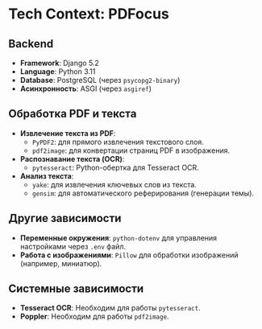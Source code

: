 # Tech Context: PDFocus

## Backend
- **Framework**: Django 5.2
- **Language**: Python 3.11
- **Database**: PostgreSQL (через `psycopg2-binary`)
- **Асинхронность**: ASGI (через `asgiref`)

## Обработка PDF и текста
- **Извлечение текста из PDF**:
    - `PyPDF2`: для прямого извлечения текстового слоя.
    - `pdf2image`: для конвертации страниц PDF в изображения.
- **Распознавание текста (OCR)**:
    - `pytesseract`: Python-обертка для Tesseract OCR.
- **Анализ текста**:
    - `yake`: для извлечения ключевых слов из текста.
    - `gensim`: для автоматического реферирования (генерации темы).

## Другие зависимости
- **Переменные окружения**: `python-dotenv` для управления настройками через `.env` файл.
- **Работа с изображениями**: `Pillow` для обработки изображений (например, миниатюр).

## Системные зависимости
- **Tesseract OCR**: Необходим для работы `pytesseract`.
- **Poppler**: Необходим для работы `pdf2image`. 
